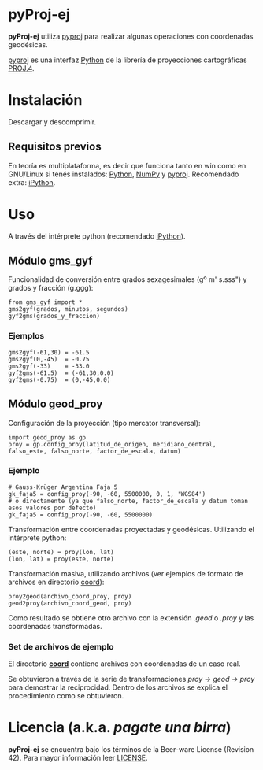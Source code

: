 # pyProj-ej

__pyProj-ej__ utiliza [pyproj][pp] para realizar algunas operaciones con coordenadas geodésicas.

[pyproj][pp] es una interfaz [Python][py] de la librería de proyecciones cartográficas [PROJ.4][proj].

# Instalación

Descargar y descomprimir.

## Requisitos previos

En teoría es multiplataforma, es decir que funciona tanto en win como en GNU/Linux si tenés instalados:
[Python][py], [NumPy][np] y [pyproj][pp]. Recomendado extra: [iPython][ipy].

# Uso

A través del intérprete python (recomendado [iPython][ipy]).

## Módulo gms_gyf

Funcionalidad de conversión entre grados sexagesimales (gº m' s.sss") y grados y fracción (g.ggg):

    from gms_gyf import *
    gms2gyf(grados, minutos, segundos)
    gyf2gms(grados_y_fraccion)

### Ejemplos

    gms2gyf(-61,30) = -61.5
    gms2gyf(0,-45)  = -0.75
    gms2gyf(-33)    = -33.0
    gyf2gms(-61.5)  = (-61,30,0.0)
    gyf2gms(-0.75)  = (0,-45,0.0)

## Módulo geod_proy

Configuración de la proyección (tipo mercator transversal):

    import geod_proy as gp
    proy = gp.config_proy(latitud_de_origen, meridiano_central, falso_este, falso_norte, factor_de_escala, datum)

### Ejemplo

    # Gauss-Krüger Argentina Faja 5
    gk_faja5 = config_proy(-90, -60, 5500000, 0, 1, 'WGS84')
    # o directamente (ya que falso_norte, factor_de_escala y datum toman esos valores por defecto)
    gk_faja5 = config_proy(-90, -60, 5500000)

Transformación entre coordenadas proyectadas y geodésicas. Utilizando el intérprete python:

    (este, norte) = proy(lon, lat)
    (lon, lat) = proy(este, norte)

Transformación masiva, utilizando archivos (ver ejemplos de formato de archivos en directorio
 [coord][coord_ej]):

    proy2geod(archivo_coord_proy, proy)
    geod2proy(archivo_coord_geod, proy)

Como resultado se obtiene otro archivo con la extensión _.geod_ o _.proy_ y las coordenadas
 transformadas.

### Set de archivos de ejemplo

El directorio [__coord__][coord_ej] contiene archivos con coordenadas de un caso real.

Se obtuvieron a través de la serie de transformaciones _proy -> geod -> proy_ para
 demostrar la reciprocidad. Dentro de los archivos se explica el procedimiento como
 se obtuvieron.

# Licencia (a.k.a. _pagate una birra_)

__pyProj-ej__ se encuentra bajo los términos de la Beer-ware License (Revision 42).
Para mayor información leer
[LICENSE](https://raw.github.com/quijot/pyproj-ej/master/LICENSE).

[py]: http://www.python.org/ "Python Programming Language"
[pp]: https://code.google.com/p/pyproj/ "pyproj: Pyrex generated python interface to PROJ.4 library"
[proj]: http://trac.osgeo.org/proj/ "PROJ.4 - Cartographic Projections Library"
[np]: http://numpy.scipy.org/ "NumPy is the fundamental package for scientific computing with Python"
[ipy]: http://ipython.org/
[coord_ej]: https://github.com/quijot/pyproj-ej/tree/master/coord "Set de archivos de ejemplo."
